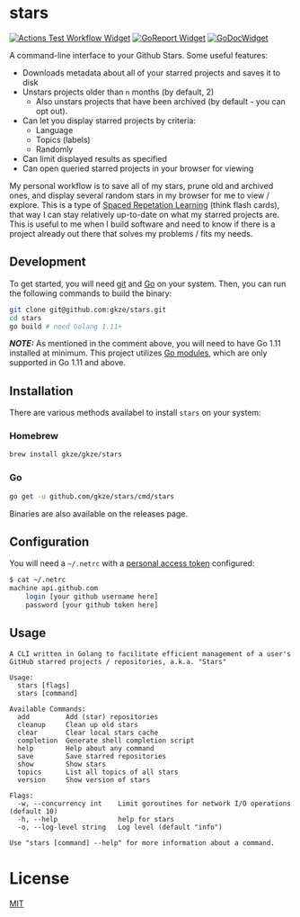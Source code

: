 # stars

[![Actions Test Workflow Widget]][Actions Test Workflow Status]
[![GoReport Widget]][GoReport Status]
[![GoDocWidget]][GoDocReference]

[Actions Test Workflow Status]: https://github.com/gkze/stars/actions?query=workflow%3ATest
[Actions Test Workflow Widget]: https://github.com/gkze/stars/workflows/Test/badge.svg

[GoReport Status]: https://goreportcard.com/report/github.com/gkze/stars
[GoReport Widget]: https://goreportcard.com/badge/github.com/gkze/stars

[GoDocWidget]: https://godoc.org/github.com/gkze/stars?status.svg
[GoDocReference]:https://godoc.org/github.com/gkze/stars

A command-line interface to your Github Stars. Some useful features:

* Downloads metadata about all of your starred projects and saves it to disk
* Unstars projects older than `n` months (by default, 2)
  * Also unstars projects that have been archived (by default - you can opt out).
* Can let you display starred projects by criteria:
  * Language
  * Topics (labels)
  * Randomly
* Can limit displayed results as specified
* Can open queried starred projects in your browser for viewing

My personal workflow is to save all of my stars, prune old and archived ones,
and display several random stars in my browser for me to view / explore. This
is a type of [Spaced Repetation Learning](https://en.wikipedia.org/wiki/Spaced_repetition)
(think flash cards), that way I can stay relatively up-to-date on what my starred
projects are. This is useful to me when I build software and need to know if
there is a project already out there that solves my problems / fits my needs.

## Development

To get started, you will need [git](https://git-scm.com/book/en/v2/Getting-Started-Installing-Git)
and [Go](https://golang.org/doc/install) on your system. Then, you can run the
following commands to build the binary:

```bash
git clone git@github.com:gkze/stars.git
cd stars
go build # need Golang 1.11+
```

**_NOTE:_** As mentioned in the comment above, you will need to have Go 1.11
installed at minimum. This project utilizes [Go modules](https://github.com/golang/go/wiki/Modules),
which are only supported in Go 1.11 and above.

## Installation

There are various methods availabel to install `stars` on your system:

### Homebrew

```bash
brew install gkze/gkze/stars
```

### Go

```bash
go get -u github.com/gkze/stars/cmd/stars
```

Binaries are also available on the releases page.

## Configuration

You will need a `~/.netrc` with a [personal access token](https://help.github.com/articles/creating-a-personal-access-token-for-the-command-line/) configured:

```bash
$ cat ~/.netrc
machine api.github.com
    login [your github username here]
    password [your github token here]
```

## Usage

```
A CLI written in Golang to facilitate efficient management of a user's
GitHub starred projects / repositories, a.k.a. "Stars"

Usage:
  stars [flags]
  stars [command]

Available Commands:
  add         Add (star) repositories
  cleanup     Clean up old stars
  clear       Clear local stars cache
  completion  Generate shell completion script
  help        Help about any command
  save        Save starred repositories
  show        Show stars
  topics      List all topics of all stars
  version     Show version of stars

Flags:
  -w, --concurrency int    Limit goroutines for network I/O operations (default 10)
  -h, --help               help for stars
  -o, --log-level string   Log level (default "info")

Use "stars [command] --help" for more information about a command.
```

# License

[MIT](LICENSE)
